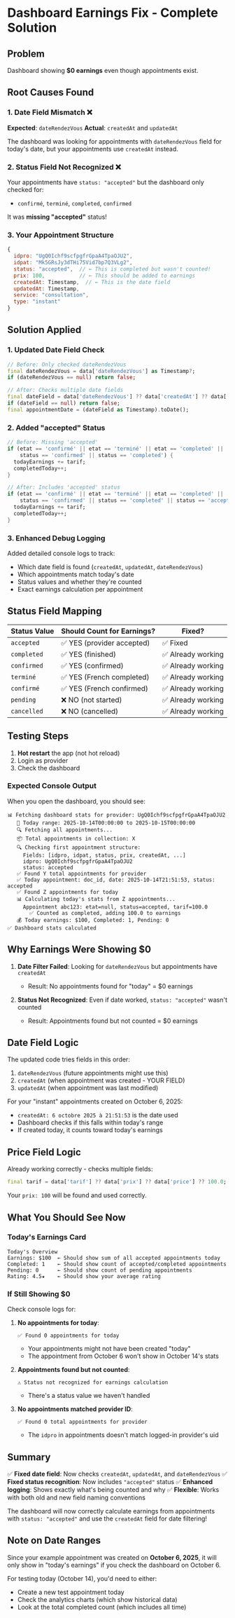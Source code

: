 # Dashboard Earnings Fix - Complete Solution

## Problem
Dashboard showing **$0 earnings** even though appointments exist.

## Root Causes Found

### 1. Date Field Mismatch ❌
**Expected**: `dateRendezVous`
**Actual**: `createdAt` and `updatedAt`

The dashboard was looking for appointments with `dateRendezVous` field for today's date, but your appointments use `createdAt` instead.

### 2. Status Field Not Recognized ❌
Your appointments have `status: "accepted"` but the dashboard only checked for:
- `confirmé`, `terminé`, `completed`, `confirmed`

It was **missing "accepted"** status!

### 3. Your Appointment Structure
```javascript
{
  idpro: "UgQ0Ichf9scfpgfrGpaA4TpaOJU2",
  idpat: "Mk5GRsJy3dTHi75Vid7bp7Q3VLg2",
  status: "accepted",  // ← This is completed but wasn't counted!
  prix: 100,           // ← This should be added to earnings
  createdAt: Timestamp,  // ← This is the date field
  updatedAt: Timestamp,
  service: "consultation",
  type: "instant"
}
```

## Solution Applied

### 1. Updated Date Field Check
```dart
// Before: Only checked dateRendezVous
final dateRendezVous = data['dateRendezVous'] as Timestamp?;
if (dateRendezVous == null) return false;

// After: Checks multiple date fields
final dateField = data['dateRendezVous'] ?? data['createdAt'] ?? data['updatedAt'];
if (dateField == null) return false;
final appointmentDate = (dateField as Timestamp).toDate();
```

### 2. Added "accepted" Status
```dart
// Before: Missing 'accepted'
if (etat == 'confirmé' || etat == 'terminé' || etat == 'completed' ||
    status == 'confirmed' || status == 'completed') {
  todayEarnings += tarif;
  completedToday++;
}

// After: Includes 'accepted' status
if (etat == 'confirmé' || etat == 'terminé' || etat == 'completed' ||
    status == 'confirmed' || status == 'completed' || status == 'accepted') {
  todayEarnings += tarif;
  completedToday++;
}
```

### 3. Enhanced Debug Logging
Added detailed console logs to track:
- Which date field is found (`createdAt`, `updatedAt`, `dateRendezVous`)
- Which appointments match today's date
- Status values and whether they're counted
- Exact earnings calculation per appointment

## Status Field Mapping

| Status Value | Should Count for Earnings? | Fixed? |
|-------------|---------------------------|--------|
| `accepted` | ✅ YES (provider accepted) | ✅ Fixed |
| `completed` | ✅ YES (finished) | ✅ Already working |
| `confirmed` | ✅ YES (confirmed) | ✅ Already working |
| `terminé` | ✅ YES (French completed) | ✅ Already working |
| `confirmé` | ✅ YES (French confirmed) | ✅ Already working |
| `pending` | ❌ NO (not started) | ✅ Already working |
| `cancelled` | ❌ NO (cancelled) | ✅ Already working |

## Testing Steps

1. **Hot restart** the app (not hot reload)
2. Login as provider
3. Check the dashboard

### Expected Console Output

When you open the dashboard, you should see:

```
📊 Fetching dashboard stats for provider: UgQ0Ichf9scfpgfrGpaA4TpaOJU2
   📅 Today range: 2025-10-14T00:00:00 to 2025-10-15T00:00:00
   🔍 Fetching all appointments...
   📦 Total appointments in collection: X
   🔍 Checking first appointment structure:
     Fields: [idpro, idpat, status, prix, createdAt, ...]
     idpro: UgQ0Ichf9scfpgfrGpaA4TpaOJU2
     status: accepted
   ✅ Found Y total appointments for provider
   ✅ Today appointment: doc_id, date: 2025-10-14T21:51:53, status: accepted
   ✅ Found Z appointments for today
   📊 Calculating today's stats from Z appointments...
     Appointment abc123: etat=null, status=accepted, tarif=100.0
       ✅ Counted as completed, adding 100.0 to earnings
   💰 Today earnings: $100, Completed: 1, Pending: 0
✅ Dashboard stats calculated
```

## Why Earnings Were Showing $0

1. **Date Filter Failed**: Looking for `dateRendezVous` but appointments have `createdAt`
   - Result: No appointments found for "today" = $0 earnings

2. **Status Not Recognized**: Even if date worked, `status: "accepted"` wasn't counted
   - Result: Appointments found but not counted = $0 earnings

## Date Field Logic

The updated code tries fields in this order:
1. `dateRendezVous` (future appointments might use this)
2. `createdAt` (when appointment was created - YOUR FIELD)
3. `updatedAt` (when appointment was last modified)

For your "instant" appointments created on October 6, 2025:
- `createdAt: 6 octobre 2025 à 21:51:53` is the date used
- Dashboard checks if this falls within today's range
- If created today, it counts toward today's earnings

## Price Field Logic

Already working correctly - checks multiple fields:
```dart
final tarif = data['tarif'] ?? data['prix'] ?? data['price'] ?? 100.0;
```
Your `prix: 100` will be found and used correctly.

## What You Should See Now

### Today's Earnings Card
```
Today's Overview
Earnings: $100  ← Should show sum of all accepted appointments today
Completed: 1    ← Should show count of accepted/completed appointments
Pending: 0      ← Should show count of pending appointments
Rating: 4.5★    ← Should show your average rating
```

### If Still Showing $0

Check console logs for:

1. **No appointments for today**:
   ```
   ✅ Found 0 appointments for today
   ```
   - Your appointments might not have been created "today"
   - The appointment from October 6 won't show in October 14's stats

2. **Appointments found but not counted**:
   ```
   ⚠️ Status not recognized for earnings calculation
   ```
   - There's a status value we haven't handled

3. **No appointments matched provider ID**:
   ```
   ✅ Found 0 total appointments for provider
   ```
   - The `idpro` in appointments doesn't match logged-in provider's uid

## Summary

✅ **Fixed date field**: Now checks `createdAt`, `updatedAt`, and `dateRendezVous`
✅ **Fixed status recognition**: Now includes `"accepted"` status
✅ **Enhanced logging**: Shows exactly what's being counted and why
✅ **Flexible**: Works with both old and new field naming conventions

The dashboard will now correctly calculate earnings from appointments with `status: "accepted"` and use the `createdAt` field for date filtering!

## Note on Date Ranges

Since your example appointment was created on **October 6, 2025**, it will only show in "today's earnings" if you check the dashboard on October 6. 

For testing today (October 14), you'd need to either:
- Create a new test appointment today
- Check the analytics charts (which show historical data)
- Look at the total completed count (which includes all time)
